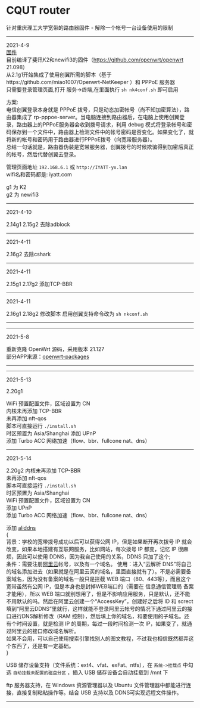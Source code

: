 # CQUT router
针对重庆理工大学宽带的路由器固件 - 解除一个帐号一台设备使用的限制  

_____________________________________________
2021-4-9  
[固件](固件)  
目前编译了斐讯K2和newifi3的固件（https://github.com/openwrt/openwrt 21.098）  
从2.1g1开始集成了使用创翼所需的脚本（基于https://github.com/miao1007/Openwrt-NetKeeper ）和 PPPoE 服务器  
只需要登录管理页面,打开 服务->终端,在里面执行 `sh nk4conf.sh` 即可启用  

方案:  
电信创翼登录本身就是 PPPoE 拨号，只是动态加密帐号（尚不知加密算法），路由器集成了 rp-pppoe-server。当电脑连接到路由器后，在电脑上使用创翼登录，路由器上的PPPoE服务器会收到拨号请求，利用 debug 模式将登录帐号和密码保存到一个文件中，路由器上检测文件中的帐号密码是否变化。如果变化了，就将新的帐号和密码用于路由器进行PPPoE拨号（向宽带服务器）。  
总结一句话就是，路由器伪装是宽带服务器，创翼拨号的时候欺骗得到加密后真正的帐号，然后代替创翼去登录。  

管理页面地址 `192.168.6.1` 或 `http://IYATT-yx.lan`  
wifi名和密码都是:  iyatt.com  

g1 为 K2  
g2 为 newifi3  
____________________________________________
2021-4-10

2.14g1 2.15g2 去除adblock
____________________________________________
2021-4-11

2.16g2 去除cshark
____________________________________________
2021-4-11

2.15g1 2.17g2 添加TCP-BBR
____________________________________________
2021-4-11

2.16g1 2.18g2 修改脚本
启用创翼支持命令改为 `sh nkconf.sh`
____________________________________________
____________________________________________
2021-5-8  

重新克隆 OpenWrt 源码，采用版本 21.127  
部分APP来源：[openwrt-packages](https://github.com/caonimagfw/openwrt-packages)   
____________________________________________
____________________________________________
2021-5-13

2.20g1   

WiFi 预置配置文件，区域设置为 CN  
内核未再添加 TCP-BBR  
未再添加 nft-qos  
脚本可直接运行  `./install.sh`  
时区预置为 Asia/Shanghai 
添加 UPnP  
添加 Turbo ACC 网络加速（flow、bbr、fullcone nat、dns）  
____________________________________________
2021-5-14  

2.20g2
内核未再添加 TCP-BBR  
未再添加 nft-qos  
脚本可直接运行  `./install.sh`  
时区预置为 Asia/Shanghai  
WiFi 预置配置文件，区域设置为 CN  
添加 UPnP  
添加 Turbo ACC 网络加速（flow、bbr、fullcone nat、dns）  

添加 [aliddns](https://github.com/honwen/luci-app-aliddns)  
{  
   背景：学校的宽带拨号成功以后可以获得公网 IP，但是如果断开再次拨号 IP 就会改变，如果本地搭建有互联网服务，比如网站，每次拨号 IP 都变，记忆 IP 很麻烦，因此可以使用 DDNS，因为我自己使用的关系，DDNS 只加了这个;  
   条件：需要注册[阿里云](https://account.aliyun.com/)帐号，以及有一个域名。
   使用：进入“云解析 DNS”将自己的域名添加进去（如果就是在阿里云买的域名，里面直接就有了）。不是必需要备案域名，因为没有备案的域名一般只是拦截 WEB 端口（80、443等），而且这个宽带虽然有公网 IP，但是本身也是封掉WEB端口的（需要在 信息通信管理局 备案才能用），所以 WEB 端口就别想用了，但是不影响应用服务，只是默认，还不能不用默认的吗。然后在阿里云创建一个“AccessKey”，创建好之后将 ID 和 screct 填到“阿里云DDNS”里就行，这样就能不登录阿里云帐号的情况下通过阿里云的接口进行DNS解析修改（RAM 控制），然后填上你的域名，和要使用的子域名。还有个时间设置，就是检测 IP 的周期，每过一段时间检测一次 IP，如果变了，就通过阿里云的接口修改域名解析。  
   如果不会用，可以自己使用搜索引擎找别人的图文教程，不过我也相信既然都弄这个东西了，还是有一定基础。    
}  
  
USB 储存设备支持（文件系统：ext4、vfat、exFat、ntfs），在 `系统->挂载点` 中勾选 `自动挂载未配置的磁盘分区` ，插入 USB 储存设备会自动挂载到 /mnt 下   

ftp 服务器支持，在 Windows 资源管理器以及 Ubuntu 文件管理器中都能进行连接，直接复制粘粘操作等。结合 USB 支持以及 DDNS可实现远程文件操作。  

____________________________________________
